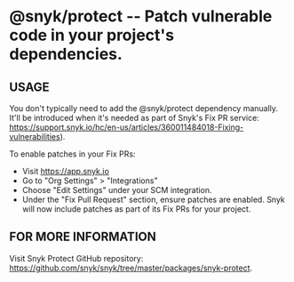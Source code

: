 # @snyk/protect -- Patch vulnerable code in your project's dependencies.

## USAGE

You don't typically need to add the @snyk/protect dependency manually. It'll be introduced when it's needed as part of Snyk's Fix PR service: https://support.snyk.io/hc/en-us/articles/360011484018-Fixing-vulnerabilities).

To enable patches in your Fix PRs:

- Visit https://app.snyk.io
- Go to "Org Settings" > "Integrations"
- Choose "Edit Settings" under your SCM integration.
- Under the "Fix Pull Request" section, ensure patches are enabled.
  Snyk will now include patches as part of its Fix PRs for your project.

## FOR MORE INFORMATION

Visit Snyk Protect GitHub repository: https://github.com/snyk/snyk/tree/master/packages/snyk-protect.
